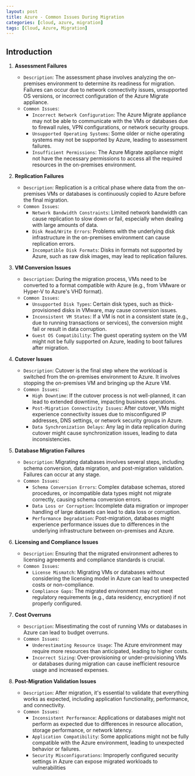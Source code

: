 ```yaml
---
layout: post
title: Azure - Common Issues During Migration
categories: [cloud, azure, migration]
tags: [Cloud, Azure, Migration]
---
```



## Introduction

1. **Assessment Failures**
    - `Description`: The assessment phase involves analyzing the on-premises environment to determine its readiness for migration. Failures can occur due to network connectivity issues, unsupported OS versions, or incorrect configuration of the Azure Migrate appliance.
    - `Common Issues`:
        + `Incorrect Network Configuration`: The Azure Migrate appliance may not be able to communicate with the VMs or databases due to firewall rules, VPN configurations, or network security groups.
        + `Unsupported Operating Systems`: Some older or niche operating systems may not be supported by Azure, leading to assessment failures.
        + `Insufficient Permissions`: The Azure Migrate appliance might not have the necessary permissions to access all the required resources in the on-premises environment.

2. **Replication Failures**
    - `Description`: Replication is a critical phase where data from the on-premises VMs or databases is continuously copied to Azure before the final migration.
    - `Common Issues`:
        + `Network Bandwidth Constraints`: Limited network bandwidth can cause replication to slow down or fail, especially when dealing with large amounts of data.
        + `Disk Read/Write Errors`: Problems with the underlying disk infrastructure in the on-premises environment can cause replication errors.
        + `Incompatible Disk Formats`: Disks in formats not supported by Azure, such as raw disk images, may lead to replication failures.

3. **VM Conversion Issues**
    - `Description`: During the migration process, VMs need to be converted to a format compatible with Azure (e.g., from VMware or Hyper-V to Azure's VHD format).
    - `Common Issues`:
        + `Unsupported Disk Types`: Certain disk types, such as thick-provisioned disks in VMware, may cause conversion issues.
        + `Inconsistent VM States`: If a VM is not in a consistent state (e.g., due to running transactions or services), the conversion might fail or result in data corruption.
        + `Guest OS Compatibility`: The guest operating system on the VM might not be fully supported on Azure, leading to boot failures after migration.

4. **Cutover Issues**
    - `Description`: Cutover is the final step where the workload is switched from the on-premises environment to Azure. It involves stopping the on-premises VM and bringing up the Azure VM.
    - `Common Issues`:
        + `High Downtime`: If the cutover process is not well-planned, it can lead to extended downtime, impacting business operations.
        + `Post-Migration Connectivity Issues`: After cutover, VMs might experience connectivity issues due to misconfigured IP addresses, DNS settings, or network security groups in Azure.
        + `Data Synchronization Delays`: Any lag in data replication during cutover might cause synchronization issues, leading to data inconsistencies.

5. **Database Migration Failures**
    - `Description`: Migrating databases involves several steps, including schema conversion, data migration, and post-migration validation. Failures can occur at any stage.
    - `Common Issues`:
        + `Schema Conversion Errors`: Complex database schemas, stored procedures, or incompatible data types might not migrate correctly, causing schema conversion errors.
        + `Data Loss or Corruption`: Incomplete data migration or improper handling of large datasets can lead to data loss or corruption.
        + `Performance Degradation`: Post-migration, databases might experience performance issues due to differences in the underlying infrastructure between on-premises and Azure.

6. **Licensing and Compliance Issues**
    - `Description`: Ensuring that the migrated environment adheres to licensing agreements and compliance standards is crucial.
    - `Common Issues`:
        + `License Mismatch`: Migrating VMs or databases without considering the licensing model in Azure can lead to unexpected costs or non-compliance.
        + `Compliance Gaps`: The migrated environment may not meet regulatory requirements (e.g., data residency, encryption) if not properly configured.

7. **Cost Overruns**
    - `Description`: Misestimating the cost of running VMs or databases in Azure can lead to budget overruns.
    - `Common Issues`:
        + `Underestimating Resource Usage`: The Azure environment may require more resources than anticipated, leading to higher costs.
        + `Incorrect Sizing`: Over-provisioning or under-provisioning VMs or databases during migration can cause inefficient resource usage and increased expenses.

8. **Post-Migration Validation Issues**
    - `Description`: After migration, it's essential to validate that everything works as expected, including application functionality, performance, and connectivity.
    - `Common Issues`:
        + `Inconsistent Performance`: Applications or databases might not perform as expected due to differences in resource allocation, storage performance, or network latency.
        + `Application Compatibility`: Some applications might not be fully compatible with the Azure environment, leading to unexpected behavior or failures.
        + `Security Misconfigurations`: Improperly configured security settings in Azure can expose migrated workloads to vulnerabilities